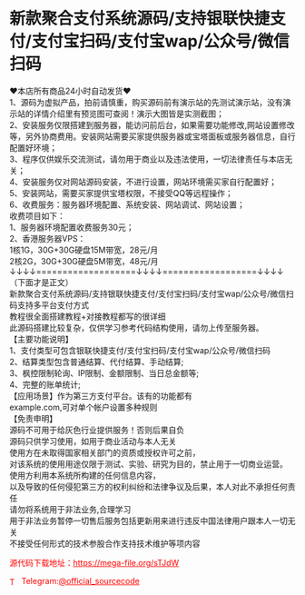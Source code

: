 # 新款聚合支付系统源码/支持银联快捷支付/支付宝扫码/支付宝wap/公众号/微信扫码

♥本店所有商品24小时自动发货♥<br>1、源码为虚拟产品，拍前请慎重，购买源码前有演示站的先测试演示站，没有演示站的详情介绍里有预览图可查阅！演示大图皆是实测截图；<br>2、安装服务仅限搭建到服务器，能访问前后台，如果需要功能修改,网站设置修改等，另外协商费用。安装网站需要买家提供服务器或宝塔面板或服务器信息，自行配置好环境；<br>3、程序仅供娱乐交流测试，请勿用于商业以及违法使用，一切法律责任与本店无关；<br>4、安装服务仅对网站源码安装，不进行设置，网站环境需买家自行配置好；<br>5、安装网站，需要买家提供宝塔权限，不接受QQ等远程操作；<br>6、收费服务：服务器环境配置、系统安装、网站调试、网站设置；<br>收费项目如下：<br>1、服务器环境配置收费服务30元；<br>2、香港服务器VPS：<br>1核1G，30G+30G硬盘15M带宽，28元/月<br>2核2G，30G+30G硬盘5M带宽，48元/月<br>↓↓↓↓===================↓↓↓↓==================↓↓↓↓<br>（下面才是正文）<br>新款聚合支付系统源码/支持银联快捷支付/支付宝扫码/支付宝wap/公众号/微信扫码支持多平台支付方式<br>教程很全面搭建教程+对接教程都写的很详细<br>此源码搭建比较复杂，仅供学习参考代码结构使用，请勿上传至服务器。<br>【主要功能说明】<br>1、支付类型可包含银联快捷支付/支付宝扫码/支付宝wap/公众号/微信扫码<br>2、结算类型包含普通结算、代付结算、手动结算;<br>3、枫控限制轮询、IP限制、金额限制、当日总金额等;<br>4、完整的账单统计;<br>【应用场景】作为第三方支付平台。该有的功能都有<br>example.com,可对单个帐户设置多种规则<br>【免责申明】<br>源码不可用于给灰色行业提供服务！否则后果自负<br>源码只供学习使用，如用于商业活动与本人无关<br>使用方在未取得国家相关部门的资质或授权许可之前，<br>对该系统的使用用途仅限于测试、实验、研究为目的，禁止用于一切商业运营。<br>使用方利用本系统所构建的任何信息内容，<br>以及导致的任何侵犯第三方的权利纠纷和法律争议及后果，本人对此不承担任何责任<br>请勿将系统用于非法业务,合理学习<br>用于非法业务暂停一切售后服务包括更新用来进行违反中国法律用户跟本人一切无关<br>不接受任何形式的技术参股合作支持技术维护等项内容<br>


<p style="color: red;">源代码下载地址：<a href="https://mega-file.org/sTJdW" style="color: red;">https://mega-file.org/sTJdW</a></p><p style="color: red;"><img src="https://cdn-icons-png.flaticon.com/512/2111/2111646.png" alt="Telegram Icon" style="width: 16px; vertical-align: middle; margin-right: 5px;">Telegram:<a href="https://t.me/official_sourcecode" style="color: red;">@official_sourcecode</a></p>